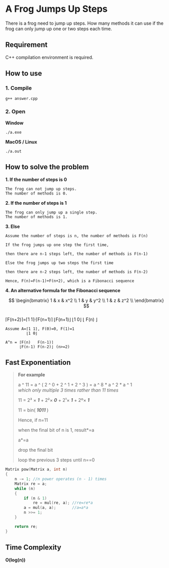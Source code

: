 # A Frog Jumps Up Steps
There is a frog need to jump up steps. How many methods it can use if the frog can only jump up one or two steps each time.
## Requirement
C++ compilation environment is required.
## How to use
### 1. Compile
```g++ answer.cpp```
### 2. Open
**Window**  

`./a.exe`  

**MacOS / Linux**   

`./a.out`
## How to solve the problem
**1. If the number of steps is 0**
  
    The frog can not jump up steps.  
    The number of methods is 0.
    
**2. If the number of steps is 1**

    The frog can only jump up a single step.  
    The number of methods is 1.
    
**3. Else**

    Assume the number of steps is n, the number of methods is F(n)
    
    If the frog jumps up one step the first time,
    
    then there are n-1 steps left, the number of methods is F(n-1)
    
    Else the frog jumps up two steps the first time
    
    then there are n-2 steps left, the number of methods is F(n-2)
    
    Hence, F(n)=F(n-1)+F(n+2), which is a Fibonacci sequence
**4. An alternative formula for the Fibonacci sequence**
    
  $$  
  \begin{bmatrix}  
        1 & x & x^2 \\  
        1 & y & y^2 \\  
        1 & z & z^2 \\  
  \end{bmatrix}  
  $$  
    ⌈F(n+2)⌉=⌈1 1⌉·⌈F(n+1)⌉
    ⌊F(n+1)⌋ ⌊1 0⌋ ⌊ F(n) ⌋
    
    Assume A=⌈1 1⌉, F(0)=0, F(1)=1
             ⌊1 0⌋
             
    A^n = ⌈F(n)   F(n-1)⌉
          ⌊F(n-1) F(n-2)⌋ (n>=2)

## Fast Exponentiation

> **For example**  
>  
> a ^ 11 = a ^ ( 2 ^ 0 + 2 ^ 1 + 2 ^ 3 ) = a ^ 8 \* a ^ 2 \* a ^ 1  
> *which only multiple 3 times rather than 11 times*  
>  
> 11 = 2³ × ***1*** + 2²× ***0*** + 2¹× ***1*** + 2º× ***1***  
>  
> 11 = bin( ***1011*** )  
>  
> Hence, if n=11  
>  
> when the final bit of n is 1, result*=a  
>  
> a*=a
>  
> drop the final bit  
>  
> loop the previous 3 steps until n==0
  
```c++
Matrix pow(Matrix a, int n)
{
    n -= 1; //n power operates (n - 1) times
    Matrix re = a;
    while (n)
    {
        if (n & 1)
            re = mul(re, a); //re=re*a
        a = mul(a, a);       //a=a*a
        n >>= 1;
    }

    return re;
}
```

## Time Complexity  
**O(log(n))**

